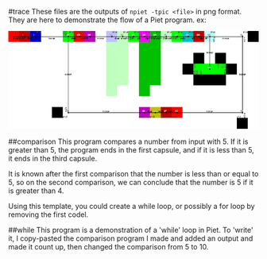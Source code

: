 #trace
These files are the outputs of `npiet -tpic <file>` in png format. They are here
to demonstrate the flow of a Piet program. ex:

![while-trace](https://raw.githubusercontent.com/cheezgi/piet-projects/master/trace/while-trace.png)

##comparison
This program compares a number from input with 5. If it is greater than 5, the
program ends in the first capsule, and if it is less than 5, it ends in the
third capsule.

It is known after the first comparison that the number is less than or equal to
5, so on the second comparison, we can conclude that the number is 5 if it is
greater than 4.

Using this template, you could create a while loop, or possibly a for loop by
removing the first codel.

##while
This program is a demonstration of a 'while' loop in Piet. To 'write' it, I
copy-pasted the comparison program I made and added an output and made it count
up, then changed the comparison from 5 to 10.
